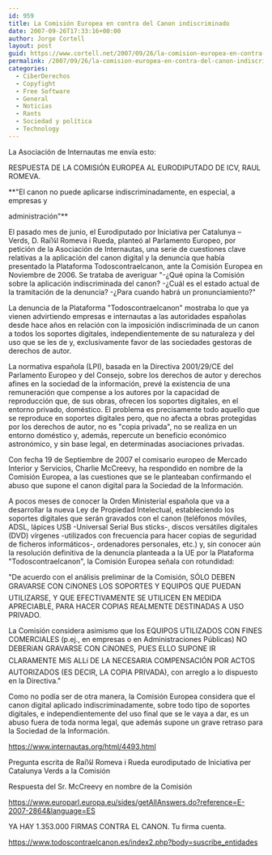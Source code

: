 ```yaml
---
id: 959
title: La Comisión Europea en contra del Canon indiscriminado
date: 2007-09-26T17:33:16+00:00
author: Jorge Cortell
layout: post
guid: https://www.cortell.net/2007/09/26/la-comision-europea-en-contra-del-canon-indiscriminado/
permalink: /2007/09/26/la-comision-europea-en-contra-del-canon-indiscriminado/
categories:
  - CiberDerechos
  - Copyfight
  - Free Software
  - General
  - Noticias
  - Rants
  - Sociedad y polí­tica
  - Technology
---
```

La Asociación de Internautas me enví­a esto:

RESPUESTA DE LA COMISIÓN EUROPEA AL EURODIPUTADO DE ICV, RAUL ROMEVA.

**"El canon no puede aplicarse indiscriminadamente, en especial, a empresas y
  
administración"**

El pasado mes de junio, el Eurodiputado por Iniciativa per Catalunya – Verds, D. Raí¼l Romeva i Rueda, planteó al Parlamento Europeo, por petición de la Asociación de Internautas, una serie de cuestiones clave relativas a la aplicación del canon digital y la denuncia que habí­a presentado la Plataforma Todoscontraelcanon, ante la Comisión Europea en Noviembre de 2006. Se trataba de averiguar "-¿Qué opina la Comisión sobre la aplicación indiscriminada del canon? -¿Cuál es el estado actual de la tramitación de la denuncia? -¿Para cuando habrá un pronunciamiento?"

La denuncia de la Plataforma "Todoscontraelcanon" mostraba lo que ya vienen advirtiendo empresas e internautas a las autoridades españolas desde hace años en relación con la imposición indiscriminada de un canon a todos los soportes digitales, independientemente de su naturaleza y del uso que se les de y, exclusivamente favor de las sociedades gestoras de derechos de autor.

La normativa española (LPI), basada en la Directiva 2001/29/CE del Parlamento Europeo y del Consejo, sobre los derechos de autor y derechos afines en la sociedad de la información, prevé la existencia de una remuneración que compense a los autores por la capacidad de reproducción que, de sus obras, ofrecen los soportes digitales, en el entorno privado, doméstico. El problema es precisamente todo aquello que se reproduce en soportes digitales pero, que no afecta a obras protegidas por los derechos de autor, no es "copia privada", no se realiza en un entorno doméstico y, además, repercute un beneficio económico astronómico, y sin base legal, en determinadas asociaciones privadas.

Con fecha 19 de Septiembre de 2007 el comisario europeo de Mercado Interior y Servicios, Charlie McCreevy, ha respondido en nombre de la Comisión Europea, a las cuestiones que se le planteaban confirmando el abuso que supone el canon digital para la Sociedad de la Información.

A pocos meses de conocer la Orden Ministerial española que va a desarrollar la nueva Ley de Propiedad Intelectual, estableciendo los soportes digitales que serán gravados con el canon (teléfonos móviles, ADSL, lápices USB -Universal Serial Bus sticks-, discos versátiles digitales (DVD) ví­rgenes -utilizados con frecuencia para hacer copias de seguridad de ficheros informáticos-, ordenadores personales, etc.) y, sin conocer aún la resolución definitiva de la denuncia planteada a la UE por la Plataforma "Todoscontraelcanon", la Comisión Europea señala con rotundidad:

"De acuerdo con el análisis preliminar de la Comisión, SÓLO DEBEN GRAVARSE CON CíNONES LOS SOPORTES Y EQUIPOS QUE PUEDAN UTILIZARSE, Y QUE EFECTIVAMENTE SE UTILICEN EN MEDIDA APRECIABLE, PARA HACER COPIAS REALMENTE DESTINADAS A USO PRIVADO.

La Comisión considera asimismo que los EQUIPOS UTILIZADOS CON FINES COMERCIALES (p.ej., en empresas o en Administraciones Públicas) NO DEBERíAN GRAVARSE CON CíNONES, PUES ELLO SUPONE IR CLARAMENTE MíS ALLí DE LA NECESARIA COMPENSACIÓN POR ACTOS AUTORIZADOS (ES DECIR, LA COPIA PRIVADA), con arreglo a lo dispuesto en la Directiva."

Como no podí­a ser de otra manera, la Comisión Europea considera que el canon digital aplicado indiscriminadamente, sobre todo tipo de soportes digitales, e independientemente del uso final que se le vaya a dar, es un abuso fuera de toda norma legal, que además supone un grave retraso para la Sociedad de la Información.

<a target="_blank" title="https://www.internautas.org/html/4493.html" href="https://www.internautas.org/html/4493.html">https://www.internautas.org/html/4493.html</a>

Pregunta escrita de Raí¼l Romeva i Rueda eurodiputado de Iniciativa per Catalunya Verds a la Comisión

Respuesta del Sr. McCreevy en nombre de la Comisión

<a target="_blank" title="https://www.europarl.europa.eu/sides/getAllAnswers.do?reference=E-2007-2864&language=ES" href="https://www.europarl.europa.eu/sides/getAllAnswers.do?reference=E-2007-2864&language=ES">https://www.europarl.europa.eu/sides/getAllAnswers.do?reference=E-2007-2864&language=ES</a>

YA HAY 1.353.000 FIRMAS CONTRA EL CANON. Tu firma cuenta.

<a target="_blank" title="https://www.todoscontraelcanon.es/index2.php?body=suscribe_entidades" href="https://www.todoscontraelcanon.es/index2.php?body=suscribe_entidades">https://www.todoscontraelcanon.es/index2.php?body=suscribe_entidades</a>